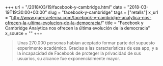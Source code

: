 +++
url = "/2018/03/19/facebook-y-cambridge.html"
date = "2018-03-19T19:30:00+00:00"
slug = "facebook-y-cambridge"
tags = ["retalls"]
x_url = "http://www.guerraeterna.com/facebook-y-cambridge-analytica-nos-ofrecen-la-ultima-evolucion-de-la-democracia/"
title = "Facebook y Cambridge Analytica nos ofrecen la última evolución de la democracia"
x_source = ""
+++


> Unas 270.000 personas habían aceptado formar parte del supuesto experimento académico. Gracias a las características de esa app, y a la incapacidad de Facebook de proteger la privacidad de sus usuarios, su alcance fue exponencialmente mayor.

